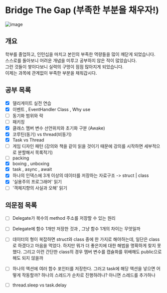 # Bridge The Gap (부족한 부분을 채우자!)
![image](https://user-images.githubusercontent.com/55792986/166925183-320a7318-db97-4a87-9caf-89fc5ff90e89.png)

## 개요
학부를 졸업하고, 인턴십을 마치고 본인의 부족한 역량들을 많이 깨닫게 되었습니다. \
스스로를 돌아보니 어려운 개념을 미루고 공부하지 않은 적이 많았습니다. \
그런 것들이 쌓이다보니 실력의 구멍이 점점 많아지게 되었습니다. \
이제는 과목에 관계없이 부족한 부분을 채워갑시다.

## 공부 목록
- [x] 델리게이트 실전 연습
- [x] 이벤트 , EventHandler Class , Why use
- [ ] 동기화 범위와 락
- [ ] 패키징
- [x] 클래스 멤버 변수 선언위치와 초기화 구분 (Awake)
- [x] 코루틴(동기) vs thread(비동기)
- [x] Task vs Thread
- [ ] 게임 디자인 패턴 (강의와 책을 같이 읽을 것이기 때문에 강의를 시작하면 세부적으로 분할해서 목록적기)
- [ ] packing
- [x] boxing , unboxing
- [x] task , async , await
- [x] 하나의 인덱스에 3개 이상의 데이터를 저장하는 자료구조 -> struct | class
- [x] '실용주의 프로그래머' 읽기
- [ ] '객체지향의 사실과 오해' 읽기

## 의문점 목록
- [ ] Delegate가 복수의 method 주소를 저장할 수 있는 원리
- [ ] Delegate에 함수 1개만 저장한 것과 , 그냥 함수 1개의 차이는 무엇일까
- [ ] 데이터의 형이 복잡하면 struct와 class 중에 한 가지로 해야하는데, 일단은 class로 하겠다고 마음을 먹었다. 하지만 뭐가 더 좋은지에 대한 해법을 명확하게 찾지 못했다. 그리고 이런 간단한 class의 경우 멤버 변수를 캡슐화를 위배해도 public으로 해도 되지 않을까
- [ ] 하나의 액션에 여러 함수 포인터를 저장한다. 그러고 task에 해당 액션을 넣으면 어떻게 작동할까? 하나의 스레드가 순차로 진행하려나? 아니면 스레드를 추가하나
- [ ] thread.sleep vs task.delay

